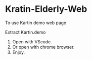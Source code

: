# Kratin-Elderly-Web

To use Kartin demo web page

Extract Kartin.demo

1. Open with VScode.
2. Or open with chrome browser.
3. Enjoy.
